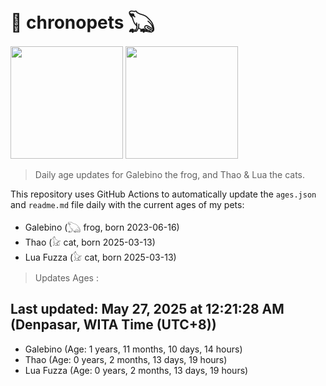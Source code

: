 # 🐾 chronopets 𓆏
<img src="https://github.com/user-attachments/assets/802b3632-7c4b-4232-a3a0-8b1d8fa6f04d" widht=180 height=180 >
<img src="https://github.com/user-attachments/assets/16687005-7ebb-4607-be57-0c8e528fed06" widht=180 height=180 >

> Daily age updates for Galebino the frog, and Thao & Lua the cats.

This repository uses GitHub Actions to automatically update the `ages.json` and `readme.md` file daily with the current ages of my pets: <br>
- Galebino (𓆏 frog, born 2023-06-16)
- Thao (𓃠 cat, born 2025-03-13)
- Lua Fuzza (𓃠 cat, born 2025-03-13)

> Updates Ages :

## Last updated: May 27, 2025 at 12:21:28 AM (Denpasar, WITA Time (UTC+8))

- Galebino (Age: 1 years, 11 months, 10 days, 14 hours)
- Thao (Age: 0 years, 2 months, 13 days, 19 hours)
- Lua Fuzza (Age: 0 years, 2 months, 13 days, 19 hours)

